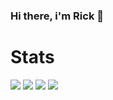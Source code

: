 ### Hi there, i'm Rick 👋

<!--
**Ricko0702/Ricko0702** is a ✨ _special_ ✨ repository because its `README.md` (this file) appears on your GitHub profile.

Here are some ideas to get you started:

- 🔭 I’m currently working on ...
- 🌱 I’m currently learning ...
- 👯 I’m looking to collaborate on ...
- 🤔 I’m looking for help with ...
- 💬 Ask me about ...
- 📫 How to reach me: ...
- 😄 Pronouns: ...
- ⚡ Fun fact: ...
-->


<h1>Stats</h1>

<img src="https://wakatime.com/badge/user/a85c8493-8045-4c00-be84-a93f9481c284.svg">


<img src="https://github-profile-summary-cards.vercel.app/api/cards/profile-details?username=Ricko0702&theme=github_dark">
<img src="https://github-readme-stats.vercel.app/api?username=Ricko0702&&show_icons=true&title_color=ffffff&icon_color=bb2acf&text_color=daf7dc&bg_color=151515">
<img src="https://streak-stats.demolab.com?user=Ricko0702&theme=dark)](https://git.io/streak-stats)">



  

